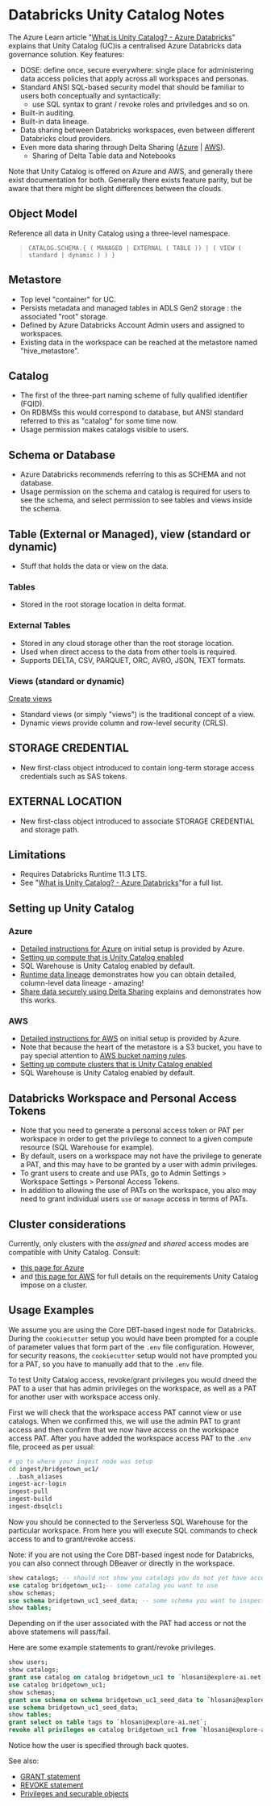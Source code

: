 # Databricks Unity Catalog  Notes
The Azure Learn article "[What is Unity Catalog? - Azure Databricks](https://learn.microsoft.com/en-us/azure/databricks/data-governance/unity-catalog/)"
explains that Unity Catalog (UC)is a centralised Azure Databricks data governance solution.
Key features:
* DOSE: define once, secure everywhere: single place for administering data access policies that apply across all workspaces and personas.
* Standard ANSI SQL-based security model that should be familiar to users both conceptually and syntactically:
	- use SQL syntax to grant / revoke roles and priviledges and so on.
* Built-in auditing.
* Built-in data lineage.
* Data sharing  between Databricks workspaces, even between different Databricks cloud providers.
* Even more data sharing through Delta Sharing ([Azure](https://learn.microsoft.com/en-us/azure/databricks/data-sharing/#quotas) | [AWS](https://docs.databricks.com/data-sharing/index.html)).
	- Sharing of Delta Table data and Notebooks

Note that Unity Catalog is offered on Azure and AWS, and generally there exist documentation for both.
Generally there exists feature parity, but be aware that there might be slight differences between the clouds.

## Object Model
Reference all data in Unity Catalog using a three-level namespace.

> `CATALOG.SCHEMA.{ ( MANAGED | EXTERNAL ( TABLE )) | ( VIEW ( standard | dynamic ) ) }`

## Metastore
* Top level "container" for UC.
* Persists metadata and managed tables in ADLS Gen2 storage : the associated "root" storage.
* Defined by Azure Databricks Account Admin users and assigned to workspaces.
* Existing data in the workspace can be reached at the metastore named "hive_metastore".

## Catalog
* The first of the three-part naming scheme of fully qualified identifier (FQID).
* On RDBMSs this would correspond to database, but ANSI standard referred to this as "catalog" for some time now.
* Usage permission makes catalogs visible to users.

## Schema or Database
* Azure Databricks recommends referring to this as SCHEMA and not database.
* Usage permission on the schema and catalog is required for users to see the schema, and select permission to see tables and views inside the schema.

## Table (External or Managed), view (standard or dynamic)
* Stuff that holds the data or view on the data.

### Tables
* Stored in the root storage location in delta format.

### External Tables
* Stored in any cloud storage other than the root storage location.
* Used when direct access to the data from other tools is required.
* Supports DELTA, CSV, PARQUET, ORC, AVRO, JSON, TEXT formats.

### Views (standard or dynamic)
[Create views](https://learn.microsoft.com/en-us/azure/databricks/data-governance/unity-catalog/create-views#dynamic-view)

* Standard views (or simply "views") is the traditional concept of a view.
* Dynamic views provide column and row-level security (CRLS).

## STORAGE CREDENTIAL
* New first-class object introduced to contain long-term storage access credentials such as SAS tokens.

## EXTERNAL LOCATION
* New first-class object introduced to associate STORAGE CREDENTIAL and storage path.

## Limitations
* Requires Databricks Runtime 11.3 LTS.
* See "[What is Unity Catalog? - Azure Databricks](https://learn.microsoft.com/en-us/azure/databricks/data-governance/unity-catalog/)"for a full list.

## Setting up Unity Catalog
### Azure
* [Detailed instructions for Azure](https://learn.microsoft.com/en-us/azure/databricks/data-governance/unity-catalog/get-started#transfer-ownership) on initial setup is provided by Azure.
* [Setting up compute that is Unity Catalog enabled](https://learn.microsoft.com/en-us/azure/databricks/data-governance/unity-catalog/compute)
* SQL Warehouse is Unity Catalog enabled by default.
* [Runtime data lineage](https://learn.microsoft.com/en-us/azure/databricks/data-governance/unity-catalog/data-lineage) demonstrates how you can obtain detailed, column-level data lineage - amazing!
* [Share data securely using Delta Sharing](https://learn.microsoft.com/en-us/azure/databricks/data-sharing/#quotas) explains and demonstrates how this works.

### AWS
* [Detailed instructions for AWS](https://docs.databricks.com/data-governance/unity-catalog/get-started.html) on initial setup is provided by Azure.
* Note that because the heart of the metastore is a S3 bucket, you have to pay special attention to [AWS bucket naming rules](https://docs.aws.amazon.com/AmazonS3/latest/userguide/bucketnamingrules.html).
* [Setting up compute clusters that is Unity Catalog enabled](https://docs.databricks.com/clusters/configure.html)
* SQL Warehouse is Unity Catalog enabled by default.


## Databricks Workspace and Personal Access Tokens
* Note that you need to generate a personal access token or PAT per workspace in order to get the privilege to connect to a given compute resource (SQL Warehouse for example).
* By default, users on a workspace may not have the privilege to generate a PAT, and this may have to be granted by a user with admin privileges.
* To grant users to create and use PATs, go to Admin Settings > Workspace Settings > Personal Access Tokens.
* In addition to allowing the use of PATs on the workspace, you also may need to grant individual users `use` or `manage` access  in terms of PATs.

## Cluster considerations 
Currently, only clusters with the *assigned* and *shared* access modes are compatible with Unity Catalog.
Consult:

-  [this page for Azure](https://learn.microsoft.com/en-us/azure/databricks/data-governance/unity-catalog/compute)
- and [this page for AWS](https://docs.databricks.com/data-governance/unity-catalog/compute.html) for full details on the requirements Unity Catalog impose on a cluster.

 ## Usage Examples
We assume you are using the Core DBT-based ingest node for Databricks.
During the `cookiecutter` setup you would have been prompted for a couple of parameter values that form part of the `.env` file configuration.
However, for security reasons, the `cookiecutter` setup would not have prompted you for a PAT, so you have to manually add that to the `.env` file.

To test Unity Catalog access, revoke/grant privileges you would dneed the PAT to a user that has admin privileges on the workspace,
as well as a PAT for another user with workspace access only.

First we will check that the workspace access PAT cannot view or use catalogs.
When we confirmed this, we will use the admin PAT to grant access and then confirm that we now have access on the workspace access PAT.
After you have added the workspace access PAT to the  `.env` file, proceed as per usual:

```bash
# go to where your ingest node was setup
cd ingest/bridgetown_uc1/
. .bash_aliases
ingest-acr-login
ingest-pull
ingest-build
ingest-dbsqlcli
```

Now you should be connected to the Serverless SQL Warehouse for the particular workspace.
From here you will execute SQL commands to check access to and to grant/revoke access.

Note: if you are not using the Core DBT-based ingest node for Databricks, you can also connect through DBeaver or directly in the workspace.

```sql
show catalogs; -- should not show you catalogs you do not yet have access to / admin can see everything
use catalog bridgetown_uc1;-- some catalog you want to use
show schemas;
use schema bridgetown_uc1_seed_data; -- some schema you want to inspect
show tables;
```

Depending on if the user associated with the PAT had access or not the above statemens will pass/fail.

Here are some example statements to grant/revoke privileges.

```sql
show users;
show catalogs;
grant use catalog on catalog bridgetown_uc1 to `hlosani@explore-ai.net`;
use catalog bridgetown_uc1;
show schemas;
grant use schema on schema bridgetown_uc1_seed_data to `hlosani@explore-ai.net`;
use schema bridgetown_uc1_seed_data;
show tables;
grant select on table tags to `hlosani@explore-ai.net`;
revoke all privileges on catalog bridgetown_uc1 from `hlosani@explore-ai.net`;
```

Notice how the user is specified through back quotes.

See also:
* [GRANT statement](https://learn.microsoft.com/en-us/azure/databricks/sql/language-manual/security-grant)
* [REVOKE statement](https://learn.microsoft.com/en-us/azure/databricks/sql/language-manual/security-revoke)
*  [Privileges and securable objects](https://learn.microsoft.com/en-us/azure/databricks/data-governance/unity-catalog/manage-privileges/privileges)

